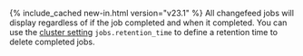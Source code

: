 {% include_cached new-in.html version="v23.1" %} All changefeed jobs will display regardless of if the job completed and when it completed. You can use the [cluster setting](cluster-settings.html) `jobs.retention_time` to define a retention time to delete completed jobs.
